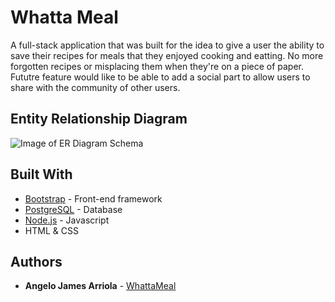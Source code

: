 # Whatta Meal

A full-stack application that was built for the idea to give a user the ability to save their recipes for meals that they enjoyed cooking and eatting. No more forgotten recipes or misplacing them when they're on a piece of paper. Fututre feature would like to be able to add a social part to allow users to share with the community of other users.

## Entity Relationship Diagram

![Image of ER Diagram Schema](https://snag.gy/Jr9pbD.jpg)

## Built With

* [Bootstrap](https://getbootstrap.com/) - Front-end framework
* [PostgreSQL](https://www.postgresql.org/) - Database
* [Node.js](https://nodejs.org/en/) - Javascript
* HTML & CSS

## Authors

* **Angelo James Arriola** - [WhattaMeal](https://github.com/angelo-james/whatta-meal-frontend)
